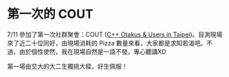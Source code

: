 # 第一次的 COUT

7/11 參加了第一次社群聚會：COUT ([C++ Otakus & Users in Taipei])。目測現場來了近二十位同好，由現場消耗的 Pizza 數量來看，大家都是求知若渴吧。不過，由於個性使然，我在現場自然是一語不發，專心聽講XD

第一場由交大的大二生獨挑大樑，好生佩服！

[C++ Otakus & Users in Taipei]:https://plus.google.com/u/1/communities/116941083826567836973
[COdE fr3@K]:http://fsfoundry.org/codefreak/
[Kenneth Ho]:https://plus.google.com/u/1/101557590873105234449/posts
[COUT Trello Board]:https://trello.com/b/Eil2gHcm
[Trello]:https://trello.com/